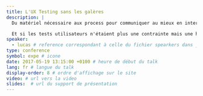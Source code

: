 ```yaml
---
title: L'UX Testing sans les galères
description: |
  Du matériel nécessaire aux process pour communiquer au mieux en interne, retour sur une année d'expérience à Algolia. Un talk qui met la théorie de côté pour privilégier le vécu, sans détour.

  Et si les tests utilisateurs n'étaient plus une contrainte mais une habitude. Chiche&nbsp;?
speaker:
  - lucas # reference correspondant à celle du fichier spearkers dans _data
type: conference
symbol: expe # icone
date: 2017-05-19 13:15:00 +0100 # heure de début du talk
lang: fr # langue du talk
display-order: 8 # ordre d'affichage sur le site
video: # url vers la video
slides:  # url du support de présentation
---
```

